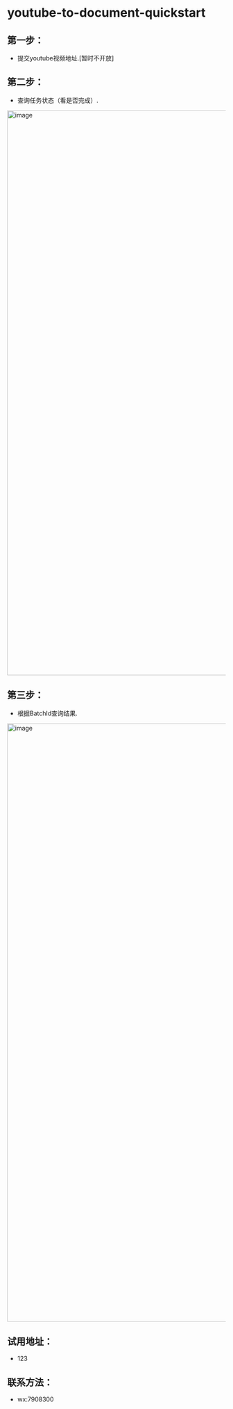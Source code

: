 # youtube-to-document-quickstart
## 第一步：
 - 提交youtube视频地址.[暂时不开放]

## 第二步：
 - 查询任务状态（看是否完成）.

<img width="1300" alt="image" src="https://github.com/zgimszhd61/youtube-to-document-quickstart/assets/114722053/925e3ab5-bb64-4d03-a222-5b0707e756e5">


## 第三步：
 - 根据BatchId查询结果.

<img width="1377" alt="image" src="https://github.com/zgimszhd61/youtube-to-document-quickstart/assets/114722053/eaa0bd50-591d-46ee-a3a3-10f5b4f7faea">


## 试用地址：
 - 123


## 联系方法：
 -  wx:7908300
